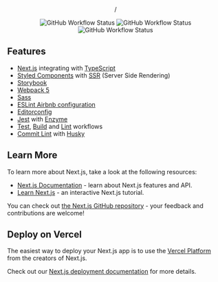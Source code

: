 <div align="center" justify="center">/
  <p align="center">
    <img alt="GitHub Workflow Status" src="https://img.shields.io/github/workflow/status/Gabb-c/nlw-together/Build?color=000000&labelColor=f72585&style=for-the-badge">
    <img alt="GitHub Workflow Status" src="https://img.shields.io/github/workflow/status/Gabb-c/nlw-together/Build?color=000000&labelColor=480ca8&label=Lint& style=for-the-badge">
    <img alt="GitHub Workflow Status" src="https://img.shields.io/github/workflow/status/Gabb-c/nlw-together/Test?color=000000&labelColor=4cc9f0&label=TESt& style=for-the-badge">
  </p>
</div>

## Features

- [Next.js](https://nextjs.org/docs/getting-started) integrating with [TypeScript](https://www.typescriptlang.org/)
- [Styled Components](https://styled-components.com/) with [SSR](https://nextjs.org/docs/basic-features/pages) (Server Side Rendering)
- [Storybook](https://storybook.js.org/)
- [Webpack 5](https://webpack.js.org/blog/2020-10-10-webpack-5-release/)
- [Sass](https://sass-lang.com/)
- [ESLint Airbnb configuration](https://github.com/airbnb/javascript)
- [Editorconfig](https://editorconfig.org/)
- [Jest](https://jestjs.io/) with [Enzyme](https://enzymejs.github.io/enzyme/)
- [Test](https://github.com/Gabb-c/next-ts-setup/blob/master/.github/workflows/lint.yml), [Build](https://github.com/Gabb-c/next-ts-setup/blob/master/.github/workflows/build.yml) and [Lint](https://github.com/Gabb-c/next-ts-setup/blob/master/.github/workflows/lint.yml) workflows
- [Commit Lint](https://commitlint.js.org/#/) with [Husky](https://typicode.github.io/husky/#/)

## Learn More

To learn more about Next.js, take a look at the following resources:

- [Next.js Documentation](https://nextjs.org/docs) - learn about Next.js features and API.
- [Learn Next.js](https://nextjs.org/learn) - an interactive Next.js tutorial.

You can check out [the Next.js GitHub repository](https://github.com/vercel/next.js/) - your feedback and contributions are welcome!

## Deploy on Vercel

The easiest way to deploy your Next.js app is to use the [Vercel Platform](https://vercel.com/new?utm_medium=default-template&filter=next.js&utm_source=create-next-app&utm_campaign=create-next-app-readme) from the creators of Next.js.

Check out our [Next.js deployment documentation](https://nextjs.org/docs/deployment) for more details.

